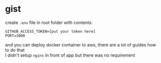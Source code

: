# gist

create `.env` file in root folder with contents:

`GITHUB_ACCESS_TOKEN=[put your token here]`<br/>
`PORT=3000`

and you can deploy docker container to aws, there are a lot of guides how to do that<br/>
I didn't setup `nginx` in front of app but there was no requirement
